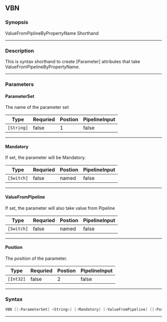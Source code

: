 
VBN
---
### Synopsis
ValueFromPiplineByPropertyName Shorthand

---
### Description

This is syntax shorthand to create [Parameter] attributes that take ValueFromPipelineByPropertyName.

---
### Parameters
#### **ParameterSet**

The name of the parameter set



|Type          |Requried|Postion|PipelineInput|
|--------------|--------|-------|-------------|
|```[String]```|false   |1      |false        |
---
#### **Mandatory**

If set, the parameter will be Mandatory.



|Type          |Requried|Postion|PipelineInput|
|--------------|--------|-------|-------------|
|```[Switch]```|false   |named  |false        |
---
#### **ValueFromPipeline**

If set, the parameter will also take value from Pipeline



|Type          |Requried|Postion|PipelineInput|
|--------------|--------|-------|-------------|
|```[Switch]```|false   |named  |false        |
---
#### **Position**

The position of the parameter.



|Type         |Requried|Postion|PipelineInput|
|-------------|--------|-------|-------------|
|```[Int32]```|false   |2      |false        |
---
### Syntax
```PowerShell
VBN [[-ParameterSet] <String>] [-Mandatory] [-ValueFromPipeline] [[-Position] <Int32>] [<CommonParameters>]
```
---



